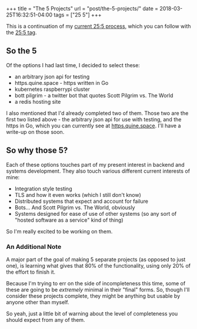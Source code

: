 +++
title = "The 5 Projects"
url = "post/the-5-projects/"
date = 2018-03-25T16:32:51-04:00
tags = ["25 5"]
+++

This is a continuation of my [current 25:5 process](/post/starting-25-5), which
you can follow with the [25:5 tag](/tags/25-5/).

## So the 5

Of the options I had last time, I decided to select these:

* an arbitrary json api for testing
* https.quine.space - https written in Go
* kubernetes raspberrypi cluster
* bott pilgrim - a twitter bot that quotes Scott Pilgrim vs. The World
* a redis hosting site

I also mentioned that I'd already completed two of them.
Those two are the first two listed above - the arbitrary json api for use with
testing, and the https in Go, which you can currently see at
[https.quine.space](https://https.quine.space).
I'll have a write-up on those soon.

## So why those 5?

Each of these options touches part of my present interest in backend and systems
development.
They also touch various different current interests of mine:

- Integration style testing
- TLS and how it even works (which I still don't know)
- Distributed systems that expect and account for failure
- Bots... And Scott Pilgrim vs. The World, obviously
- Systems designed for ease of use of other systems (so any sort of "hosted
  software as a service" kind of thing)

So I'm really excited to be working on them.

### An Additional Note

A major part of the goal of making 5 separate projects (as opposed to just one),
is learning what gives that 80% of the functionality, using only 20% of the
effort to finish it.

Because I'm trying to err on the side of incompleteness this time, some of these
are going to be _extremely_ minimal in their "final" forms.
So, though I'll consider these projects complete, they might be anything but
usable by anyone other than myself.

So yeah, just a little bit of warning about the level of completeness you should
expect from any of them.
